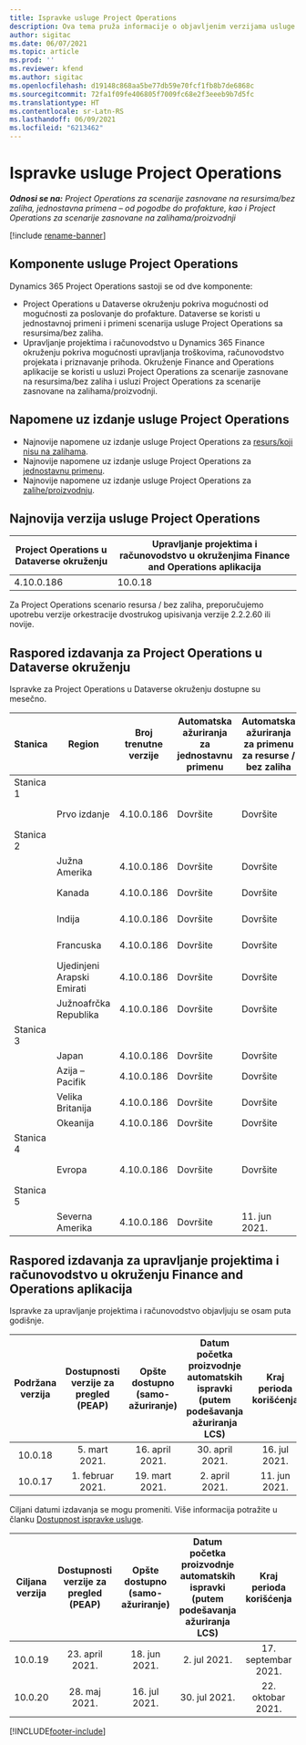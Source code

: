 ```yaml
---
title: Ispravke usluge Project Operations
description: Ova tema pruža informacije o objavljenim verzijama usluge Dynamics 365 Project Operations.
author: sigitac
ms.date: 06/07/2021
ms.topic: article
ms.prod: ''
ms.reviewer: kfend
ms.author: sigitac
ms.openlocfilehash: d19148c868aa5be77db59e70fcf1fb8b7de6868c
ms.sourcegitcommit: 72fa1f09fe406805f7009fc68e2f3eeeb9b7d5fc
ms.translationtype: HT
ms.contentlocale: sr-Latn-RS
ms.lasthandoff: 06/09/2021
ms.locfileid: "6213462"
---
```

# <a name="project-operations-updates"></a>Ispravke usluge Project Operations

_**Odnosi se na:** Project Operations za scenarije zasnovane na resursima/bez zaliha, jednostavna primena – od pogodbe do profakture, kao i Project Operations za scenarije zasnovane na zalihama/proizvodnji_

[!include [rename-banner](~/includes/cc-data-platform-banner.md)]

## <a name="project-operations-components"></a>Komponente usluge Project Operations

Dynamics 365 Project Operations sastoji se od dve komponente:

- Project Operations u Dataverse okruženju pokriva mogućnosti od mogućnosti za poslovanje do profakture. Dataverse se koristi u jednostavnoj primeni i primeni scenarija usluge Project Operations sa resursima/bez zaliha.
- Upravljanje projektima i računovodstvo u Dynamics 365 Finance okruženju pokriva mogućnosti upravljanja troškovima, računovodstvo projekata i priznavanje prihoda. Okruženje Finance and Operations aplikacije se koristi u usluzi Project Operations za scenarije zasnovane na resursima/bez zaliha i usluzi Project Operations za scenarije zasnovane na zalihama/proizvodnji.

## <a name="project-operations-release-notes"></a>Napomene uz izdanje usluge Project Operations
- Najnovije napomene uz izdanje usluge Project Operations za [resurs/koji nisu na zalihama](whats-new-may-2021-resource-based.md).
- Najnovije napomene uz izdanje usluge Project Operations za [jednostavnu primenu](../pro/whats-new/whats-new-may-2021-lite.md).
- Najnovije napomene uz izdanje usluge Project Operations za [zalihe/proizvodnju](../prod-pma/whats-new/whats-new-apr-2021-stocked.md).

## <a name="project-operations-latest-version"></a>Najnovija verzija usluge Project Operations

| Project Operations u Dataverse okruženju | Upravljanje projektima i računovodstvo u okruženjima Finance and Operations aplikacija | 
| --- | --- |
| 4.10.0.186 | 10.0.18 |

Za Project Operations scenario resursa / bez zaliha, preporučujemo upotrebu verzije orkestracije dvostrukog upisivanja verzije 2.2.2.60 ili novije.

## <a name="release-schedule-for-project-operations-on-dataverse-environment"></a>Raspored izdavanja za Project Operations u Dataverse okruženju

Ispravke za Project Operations u Dataverse okruženju dostupne su mesečno. 

| Stanica | Region | Broj trenutne verzije | Automatska ažuriranja za jednostavnu primenu | Automatska ažuriranja za primenu za resurse / bez zaliha | Broj sledeće verzije | Datum opšte dostupnosti sledeće verzije |
|-----------|-----------------------|-----------------|--------------|---------------------|---------------------|---------------------|
| Stanica 1 |   &nbsp;              |    &nbsp;       | &nbsp;       |      &nbsp;         |      &nbsp;         |      &nbsp;         |
|   &nbsp;  | Prvo izdanje         |  4.10.0.186     | Dovršite     | Dovršite            | TBD                 | 28. maj 2021.           |
| Stanica 2 |   &nbsp;              |    &nbsp;       | &nbsp;       |      &nbsp;         |      &nbsp;         |      &nbsp;         |
|   &nbsp;  | Južna Amerika         |  4.10.0.186     | Dovršite     | Dovršite            | TBD                 | 28. maj 2021.           |
|    &nbsp; | Kanada                |  4.10.0.186     | Dovršite     | Dovršite            | TBD                 | 28. maj 2021.           |
|   &nbsp;  | Indija                 |  4.10.0.186     | Dovršite     | Dovršite            | TBD                 | 28. maj 2021.           |
|   &nbsp;  | Francuska                |  4.10.0.186     | Dovršite     | Dovršite            | TBD                 | 28. maj 2021.           |
|   &nbsp;  | Ujedinjeni Arapski Emirati  |  4.10.0.186     | Dovršite     | Dovršite            | TBD                 | 28. maj 2021.           |
|   &nbsp;  | Južnoafrčka Republika          |  4.10.0.186     | Dovršite     | Dovršite            | TBD                 | 28. maj 2021.           |
| Stanica 3 |      &nbsp;           |     &nbsp;      |     &nbsp;   |      &nbsp;         |      &nbsp;         |      &nbsp;         |
|   &nbsp;  | Japan                 |  4.10.0.186     | Dovršite     | Dovršite            | TBD                 | 4. jun 2021.          |
|   &nbsp;  | Azija – Pacifik          |  4.10.0.186     | Dovršite     | Dovršite            | TBD                 | 4. jun 2021.          |
|   &nbsp;  | Velika Britanija         |  4.10.0.186     | Dovršite     | Dovršite            | TBD                 | 4. jun 2021.          |
|   &nbsp;  | Okeanija               |  4.10.0.186     | Dovršite     | Dovršite            | TBD                 | 4. jun 2021.          |
| Stanica 4 |     &nbsp;            |     &nbsp;      |     &nbsp;   |      &nbsp;         |      &nbsp;         |      &nbsp;         |
|   &nbsp;  | Evropa                |  4.10.0.186     | Dovršite     | Dovršite            | TBD                 | 11. jun 2021.          |
| Stanica 5 |     &nbsp;            |     &nbsp;      |     &nbsp;   |      &nbsp;         |      &nbsp;         |      &nbsp;         |
|   &nbsp;  | Severna Amerika         |  4.10.0.186     | Dovršite     | 11. jun 2021.          | TBD                 | 18. jun 2021.          |

## <a name="release-schedule-for-project-management-and-accounting-in-the-finance-and-operations-apps-environment"></a>Raspored izdavanja za upravljanje projektima i računovodstvo u okruženju Finance and Operations aplikacija

Ispravke za upravljanje projektima i računovodstvo objavljuju se osam puta godišnje.

|          Podržana verzija          | Dostupnosti verzije za pregled (PEAP) | Opšte dostupno (samo-ažuriranje) | Datum početka proizvodnje automatskih ispravki (putem podešavanja ažuriranja LCS) |   Kraj perioda korišćenja   |
|:-------------------------:|:---------------------------:|:---------------------------------:|:--------------------------------------------------------------------:|:------------------:|
|          10.0.18          |        5. mart 2021.        |           16. april 2021.          |                            30. april 2021.                            |    16. jul 2021.   |
|          10.0.17          |       1. februar 2021.      |           19. mart 2021.          |                             2. april 2021.                            |    11. jun 2021.   |

Ciljani datumi izdavanja se mogu promeniti. Više informacija potražite u članku [Dostupnost ispravke usluge](/dynamics365/fin-ops-core/fin-ops/get-started/public-preview-releases?toc=%2fdynamics365%2ffinance%2ftoc.json).

|          Ciljana verzija          | Dostupnosti verzije za pregled (PEAP) | Opšte dostupno (samo-ažuriranje) | Datum početka proizvodnje automatskih ispravki (putem podešavanja ažuriranja LCS) |   Kraj perioda korišćenja   |
|:-------------------------:|:---------------------------:|:---------------------------------:|:--------------------------------------------------------------------:|:------------------:|
|          10.0.19          |        23. april 2021.       |            18. jun 2021.           |                             2. jul 2021.                             | 17. septembar 2021. |
|          10.0.20          |         28. maj 2021.        |           16. jul 2021.           |                             30. jul 2021.                             |  22. oktobar 2021.  |



[!INCLUDE[footer-include](../includes/footer-banner.md)]
